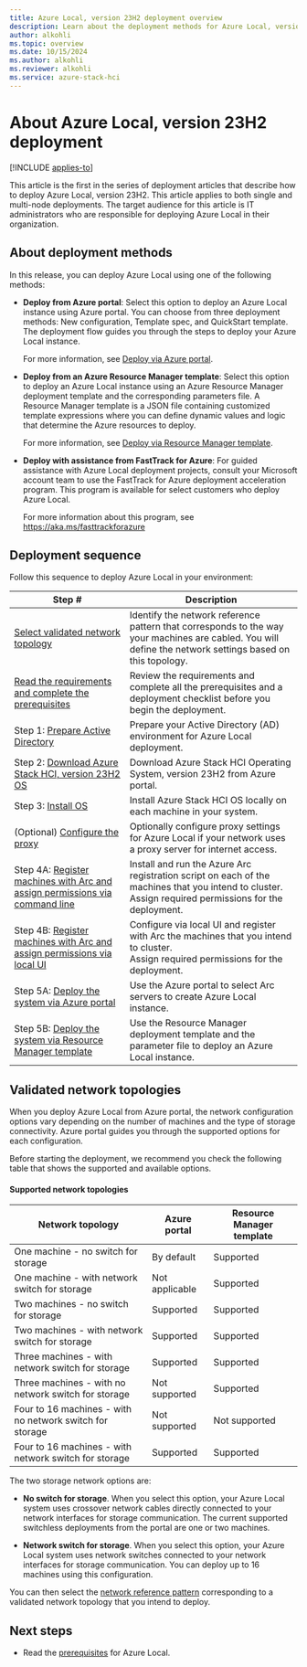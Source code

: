 ```yaml
---
title: Azure Local, version 23H2 deployment overview 
description: Learn about the deployment methods for Azure Local, version 23H2.
author: alkohli
ms.topic: overview
ms.date: 10/15/2024
ms.author: alkohli
ms.reviewer: alkohli
ms.service: azure-stack-hci
---
```


# About Azure Local, version 23H2 deployment

[!INCLUDE [applies-to](../includes/hci-applies-to-23h2.md)]

This article is the first in the series of deployment articles that describe how to deploy Azure Local, version 23H2. This article applies to both single and multi-node deployments. The target audience for this article is IT administrators who are responsible for deploying Azure Local in their organization.

## About deployment methods

In this release, you can deploy Azure Local using one of the following methods:

- **Deploy from Azure portal**: Select this option to deploy an Azure Local instance using Azure portal. You can choose from three deployment methods: New configuration, Template spec, and QuickStart template. The deployment flow guides you through the steps to deploy your Azure Local instance.

    For more information, see [Deploy via Azure portal](deploy-via-portal.md).

- **Deploy from an Azure Resource Manager template**: Select this option to deploy an Azure Local instance using an Azure Resource Manager deployment template and the corresponding parameters file. A Resource Manager template is a JSON file containing customized template expressions where you can define dynamic values and logic that determine the Azure resources to deploy.

    For more information, see [Deploy via Resource Manager template](deployment-azure-resource-manager-template.md).

- **Deploy with assistance from FastTrack for Azure**: For guided assistance with Azure Local deployment projects, consult your Microsoft account team to use the FastTrack for Azure deployment acceleration program. This program is available for select customers who deploy Azure Local. 

    For more information about this program, see https://aka.ms/fasttrackforazure

## Deployment sequence

Follow this sequence to deploy Azure Local in your environment:

| Step # | Description |
|--|--|
| [Select validated network topology](#validated-network-topologies) | Identify the network reference pattern that corresponds to the way your machines are cabled. You will define the network settings based on this topology. |
| [Read the requirements and complete the prerequisites](./deployment-prerequisites.md) | Review the requirements and complete all the prerequisites and a deployment checklist before you begin the deployment. |
| Step 1: [Prepare Active Directory](./deployment-prep-active-directory.md) | Prepare your Active Directory (AD) environment for Azure Local deployment. |
| Step 2: [Download Azure Stack HCI, version 23H2 OS](./download-23h2-software.md) | Download Azure Stack HCI Operating System, version 23H2 from Azure portal. |
| Step 3: [Install OS](./deployment-install-os.md) | Install Azure Stack HCI OS locally on each machine in your system. |
| (Optional) [Configure the proxy](../manage/configure-proxy-settings.md) | Optionally configure proxy settings for Azure Local if your network uses a proxy server for internet access. |
| Step 4A: [Register machines with Arc and assign permissions via command line](./deployment-arc-register-server-permissions.md) | Install and run the Azure Arc registration script on each of the machines that you intend to cluster.<br> Assign required permissions for the deployment. |
| Step 4B: [Register machines with Arc and assign permissions via local UI](./deployment-arc-register-server-permissions.md) | Configure via local UI and register with Arc the machines that you intend to cluster.<br> Assign required permissions for the deployment. |
| Step 5A: [Deploy the system via Azure portal](./deploy-via-portal.md) | Use the Azure portal to select Arc servers to create Azure Local instance. |
| Step 5B: [Deploy the system via Resource Manager template](deployment-azure-resource-manager-template.md) | Use the Resource Manager deployment template and the parameter file to deploy an Azure Local instance. |

## Validated network topologies

When you deploy Azure Local from Azure portal, the network configuration options vary depending on the number of machines and the type of storage connectivity. Azure portal guides you through the supported options for each configuration.

Before starting the deployment, we recommend you check the following table that shows the supported and available options.

#### Supported network topologies

|Network topology|Azure portal|Resource Manager template|
|---|---|---|
|One machine - no switch for storage|By default|Supported|
|One machine - with network switch for storage|Not applicable|Supported|
|Two machines - no switch for storage|Supported|Supported|
|Two machines - with network switch for storage|Supported|Supported|
|Three machines - with network switch for storage|Supported|Supported|
|Three machines - with no network switch for storage|Not supported|Supported|
|Four to 16 machines - with no network switch for storage|Not supported|Not supported|
|Four to 16 machines - with network switch for storage|Supported|Supported|

The two storage network options are:

- **No switch for storage**. When you select this option, your Azure Local system uses crossover network cables directly connected to your network interfaces for storage communication. The current supported switchless deployments from the portal are one or two machines.

- **Network switch for storage**. When you select this option, your Azure Local system uses network switches connected to your network interfaces for storage communication. You can deploy up to 16 machines using this configuration.

You can then select the [network reference pattern](../plan/choose-network-pattern.md) corresponding to a validated network topology that you intend to deploy.

## Next steps

- Read the [prerequisites](./deployment-prerequisites.md) for Azure Local.
